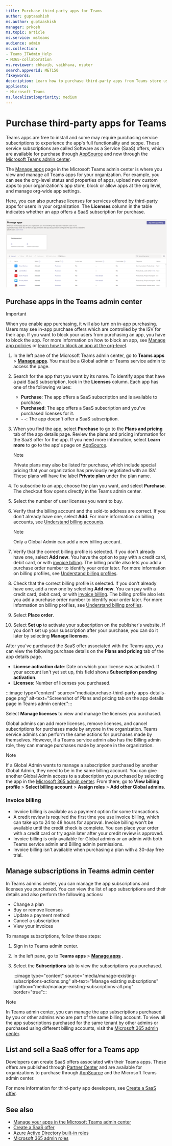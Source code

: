 ```yaml
---
title: Purchase third-party apps for Teams
author: guptaashish
ms.author: guptaashish
manager: prkosh
ms.topic: article
ms.service: msteams
audience: admin
ms.collection: 
- Teams_ITAdmin_Help
- M365-collaboration
ms.reviewer: chhavib, vaibhava, nsuter
search.appverid: MET150
f1keywords: 
description: Learn how to purchase third-party apps from Teams store using a credit card, a debit card, or via invoice billing.
appliesto: 
- Microsoft Teams
ms.localizationpriority: medium
---
```

# Purchase third-party apps for Teams

Teams apps are free to install and some may require purchasing service subscriptions to experience the app's full functionality and scope. These service subscriptions are called Software as a Service (SaaS) offers, which are available for purchase through [AppSource](https://appsource.microsoft.com/) and now through the [Microsoft Teams admin center](https://admin.teams.microsoft.com).

The [Manage apps](manage-apps.md) page in the Microsoft Teams admin center is where you view and manage all Teams apps for your organization. For example, you can see the org-level status and properties of apps, upload new custom apps to your organization's app store, block or allow apps at the org level, and manage org-wide app settings.

Here, you can also purchase licenses for services offered by third-party apps for users in your organization. The **Licenses** column in the table indicates whether an app offers a SaaS subscription for purchase.

![Screenshot of purchase licenses manage apps page.](media/manage-apps-new-page.png)

## Purchase apps in the Teams admin center

> [!IMPORTANT]
> When you enable app purchasing, it will also turn on in-app purchasing. Users may see in-app purchase offers which are controlled by the ISV for their app. If you want to block your users from purchasing an app, you have to block the app. For more information on how to block an app, see [Manage app policies](app-policies.md) or [learn how to block an app at the org-level](manage-apps.md#allow-and-block-apps).

1. In the left pane of the Microsoft Teams admin center, go to **Teams apps** > **[Manage apps](https://admin.teams.microsoft.com/policies/manage-apps)**. You must be a Global admin or Teams service admin to access the page.

1. Search for the app that you want by its name. To identify apps that have a paid SaaS subscription, look in the **Licenses** column. Each app has one of the following values:
    * **Purchase**: The app offers a SaaS subscription and is available to purchase.  
    * **Purchased**: The app offers a SaaS subscription and you've purchased licenses for it.
    * **- -**: The app doesn't offer a SaaS subscription.

1. When you find the app, select **Purchase** to go to the **Plans and pricing** tab of the app details page. Review the plans and pricing information for the SaaS offer for the app. If you need more information, select **Learn more** to go to the app's page on [AppSource](https://appsource.microsoft.com/).

   > [!NOTE]
   > Private plans may also be listed for purchase, which include special pricing that your organization has previously negotiated with an ISV. These plans will have the label **Private plan** under the plan name.

1. To subscribe to an app, choose the plan you want, and select **Purchase**. The checkout flow opens directly in the Teams admin center.

1. Select the number of user licenses you want to buy.

1. Verify that the billing account and the sold-to address are correct. If you don't already have one, select **Add**. For more information on billing accounts, see [Understand billing accounts](/microsoft-365/commerce/manage-billing-accounts).

   > [!NOTE]
   > Only a Global Admin can add a new billing account.

1. Verify that the correct billing profile is selected. If you don't already have one, select **Add new**. You have the option to pay with a credit card, debit card, or with [invoice billing](#invoice-billing). The billing profile also lets you add a purchase order number to identify your order later. For more information on billing profiles, see [Understand billing profiles](/microsoft-365/commerce/billing-and-payments/manage-billing-profiles).

1. Check that the correct billing profile is selected. If you don't already have one, add a new one by selecting **Add new**. You can pay with a credit card, debit card, or with [invoice billing](#invoice-billing). The billing profile also lets you add a purchase order number to identify your order later. For more information on billing profiles, see [Understand billing profiles](/microsoft-365/commerce/billing-and-payments/manage-billing-profiles).

1. Select **Place order**.

1. Select **Set up** to activate your subscription on the publisher's website. If you don't set up your subscription after your purchase, you can do it later by selecting **Manage licenses**.

After you've purchased the SaaS offer associated with the Teams app, you can view the following purchase details on the **Plans and pricing** tab of the app details page.

- **License activation date**: Date on which your license was activated. If your account isn't yet set up, this field shows **Subscription pending activation**.
- **Licenses**: Number of licenses you purchased.

:::image type="content" source="media/purchase-third-party-apps-details-page.png" alt-text="Screenshot of Plans and pricing tab on the app details page in Teams admin center.":::

Select **Manage licenses** to view and manage the licenses you purchased.

Global admins can add more licenses, remove licenses, and cancel subscriptions for purchases made by anyone in the organization. Teams service admins can perform the same actions for purchases made by themselves. However, if a Teams service admin also has the Billing admin role, they can manage purchases made by anyone in the organization.

> [!NOTE]
> If a Global Admin wants to manage a subscription purchased by another Global Admin, they need to be in the same billing account. You can give another Global Admin access to a subscription you purchased by selecting the app in the [Microsoft 365 admin center](https://admin.microsoft.com). From there, go to **View billing profile** > **Select billing account** > **Assign roles** > **Add other Global admins**.

### Invoice billing

* Invoice billing is available as a payment option for some transactions.
* A credit review is required the first time you use invoice billing, which can take up to 24 to 48 hours for approval. Invoice billing won't be available until the credit check is complete. You can place your order with a credit card or try again later after your credit review is approved.
* Invoice billing is only available for Global admins or an admin with both Teams service admin and Billing admin permissions.
* Invoice billing isn't available when purchasing a plan with a 30-day free trial.

## Manage subscriptions in Teams admin center

In Teams admins center, you can manage the app subscriptions and licenses you purchased. You can view the list of app subscriptions and their details and also perform the following actions:

* Change a plan
* Buy or remove licenses
* Update a payment method
* Cancel a subscription
* View your invoices

To manage subscriptions, follow these steps:

1. Sign in to Teams admin center.
1. In the left pane, go to **Teams apps** > [**Manage apps**](https://admin.teams.microsoft.com/policies/manage-apps) .
1. Select the **Subscriptions** tab to view the subscriptions you purchased.

   :::image type="content" source="media/manage-existing-subscriptions-actions.png" alt-text="Manage existing subscriptions" lightbox="media/manage-existing-subscriptions-all.png" border="true":::

> [!NOTE]
> In Teams admin center, you can manage the app subscriptions purchased by you or other admins who are part of the same billing account. To view all the app subscriptions purchased for the same tenant by other admins or purchased using different billing accounts, visit the [Microsoft 365 admin center](https://admin.microsoft.com/adminportal/home#/homepage).

## List and sell a SaaS offer for a Teams app

Developers can create SaaS offers associated with their Teams apps. These offers are published through [Partner Center](https://partner.microsoft.com) and are available for organizations to purchase through [AppSource](https://appsource.microsoft.com/) and the Microsoft Teams admin center.

For more information for third-party app developers, see [Create a SaaS offer](/azure/marketplace/partner-center-portal/create-new-saas-offer).

## See also

* [Manage your apps in the Microsoft Teams admin center](manage-apps.md)
* [Create a SaaS offer](/azure/marketplace/partner-center-portal/create-new-saas-offer)
* [Azure Active Directory built-in roles](/azure/active-directory/roles/permissions-reference)
* [Microsoft 365 admin roles](/microsoft-365/admin/add-users/about-admin-roles)
